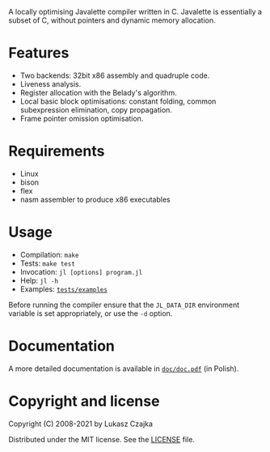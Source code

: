 A locally optimising Javalette compiler written in C. Javalette is
essentially a subset of C, without pointers and dynamic memory
allocation.

Features
========
* Two backends: 32bit x86 assembly and quadruple code.
* Liveness analysis.
* Register allocation with the Belady's algorithm.
* Local basic block optimisations: constant folding, common
  subexpression elimination, copy propagation.
* Frame pointer omission optimisation.

Requirements
============
* Linux
* bison
* flex
* nasm assembler to produce x86 executables

Usage
=====
* Compilation: `make`
* Tests: `make test`
* Invocation: `jl [options] program.jl`
* Help: `jl -h`
* Examples: [`tests/examples`](tests/examples)

Before running the compiler ensure that the `JL_DATA_DIR` environment
variable is set appropriately, or use the `-d` option.

Documentation
=============

A more detailed documentation is available in [`doc/doc.pdf`](doc/doc.pdf) (in Polish).

Copyright and license
=====================

Copyright (C) 2008-2021 by Lukasz Czajka

Distributed under the MIT license. See the [LICENSE](LICENSE) file.
